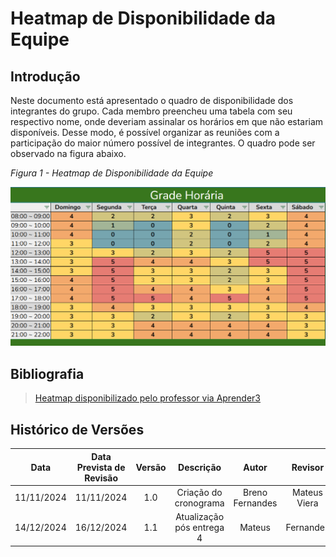 # Heatmap de Disponibilidade da Equipe

## Introdução

Neste documento está apresentado o quadro de disponibilidade dos integrantes do grupo. Cada membro preencheu uma tabela com seu respectivo nome, onde deveriam assinalar os horários em que não estariam disponíveis. Desse modo, é possível organizar as reuniões com a participação do maior número possível de integrantes. O quadro pode ser observado na figura abaixo.

_Figura 1 - Heatmap de Disponibilidade da Equipe_

![Figura 1 - Mapa de calor](../assets/heatmap1.png)

## Bibliografia

> [Heatmap disponibilizado pelo professor via Aprender3](https://docs.google.com/spreadsheets/d/1qsrnEGGf6XWL3buII_7EzXH1-NXewr9G0aicRZ9fVAs/edit?gid=96807035#gid=96807035)

## Histórico de Versões

|    Data    | Data Prevista de Revisão | Versão |         Descrição         |      Autor      |   Revisor    |
| :--------: | :----------------------: | :----: | :-----------------------: | :-------------: | :----------: |
| 11/11/2024 |        11/11/2024        |  1.0   |   Criação do cronograma   | Breno Fernandes | Mateus Viera |
| 14/12/2024 |        16/12/2024        |  1.1   | Atualização pós entrega 4 |     Mateus      |  Fernandes   |
